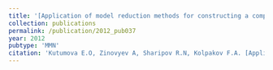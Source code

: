 ```yaml
---
title: '[Application of model reduction methods for constructing a composite model of apoptosis signaling]'
collection: publications
permalink: /publication/2012_pub037
year: 2012
pubtype: 'MMN'
citation: 'Kutumova E.O, Zinovyev A, Sharipov R.N, Kolpakov F.A. [Application of model reduction methods for constructing a composite model of apoptosis signaling]. 2012. <i>Math. Biol. i Bioinformatika</i> <b>7</b>(2):572-588 (In Russian).'
---
```

